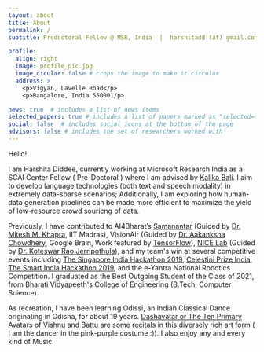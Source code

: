 ```yaml
---
layout: about
title: About
permalink: /
subtitle: Predoctoral Fellow @ MSR, India  |  harshitadd (at) gmail.com

profile:
  align: right
  image: profile_pic.jpg
  image_cicular: false # crops the image to make it circular
  address: >
    <p>Vigyan, Lavelle Road</p>
    <p>Bangalore, India 560001/p>

news: true  # includes a list of news items
selected_papers: true # includes a list of papers marked as "selected={true}"
social: false  # includes social icons at the bottom of the page
advisors: false # includes the set of researchers worked with
---
```


Hello!

I am Harshita Diddee, currently working at Microsoft Research India as a SCAI Center Fellow ( Pre-Doctoral ) where I am advised by [Kalika Bali](https://www.microsoft.com/en-us/research/people/kalikab/). I aim to develop language technologies (both text and speech modality) in extremely data-sparse scenarios; Additionally, I am exploring how human-data generation pipelines can be made more efficient to maximize the yield of low-resource crowd souricng of data. 
 
Previously, I have contributed to AI4Bharat’s [Samanantar](https://arxiv.org/abs/2104.05596) (Guided by [Dr. Mitesh M. Khapra](https://www.cse.iitm.ac.in/~miteshk/), IIT Madras), VisionAir (Guided by [Dr. Aakanksha Chowdhery](https://research.google/people/105776/), Google Brain, Work featured by [TensorFlow](https://blog.tensorflow.org/2020/02/visionair-using-federated-learning-to-estimate-airquality-tensorflow-api-java.html)), [NICE Lab](https://sites.google.com/site/koteswarraojerripothula/neatai-servolab?authuser=0) (Guided by [Dr. Koteswar Rao Jerripothula](https://sites.google.com/site/koteswarraojerripothula/home?authuser=0)), and my team's win at several competitive events including [The Singapore India Hackathon 2019](https://mic.gov.in/assets/si2019/si2019winnerteams.html), [Celestini Prize India](https://www.indiatoday.in/education-today/news/story/delhi-college-students-win-prestigious-marconi-awards-for-apps-on-women-safety-and-checking-air-pollution-1611854-2019-10-22), [The Smart India Hackathon 2019](https://www.aicte-india.org/Initiatives/smart-india-hackathon), and the e-Yantra National Robotics Competition. I graduated as the Best Outgoing Student of the Class of 2021, from Bharati Vidyapeeth's College of Engineering (B.Tech, Computer Science).

As recreation, I have been learning Odissi, an Indian Classical Dance originating in Odisha, for about 19 years. [Dashavatar or The Ten Primary Avatars of Vishnu](https://www.youtube.com/watch?v=ZbV-Zkr7J5M&list=PLtiP2QZNNEeqmAWEsj4Y-N-D3sYh5BnAa&t=163s) and [Battu](https://youtu.be/icBmrUi6XCI?list=PLtiP2QZNNEeqmAWEsj4Y-N-D3sYh5BnAa&t=129) are some recitals in this diversely rich art form ( I am the dancer in the pink-purple costume :)). I also enjoy any and every kind of Music. 
